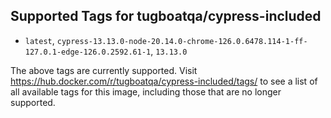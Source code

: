 ## Supported Tags for tugboatqa/cypress-included

* `latest`, `cypress-13.13.0-node-20.14.0-chrome-126.0.6478.114-1-ff-127.0.1-edge-126.0.2592.61-1`, `13.13.0`

The above tags are currently supported. Visit https://hub.docker.com/r/tugboatqa/cypress-included/tags/ to see a list of all available tags for this image, including those that are no longer supported.
